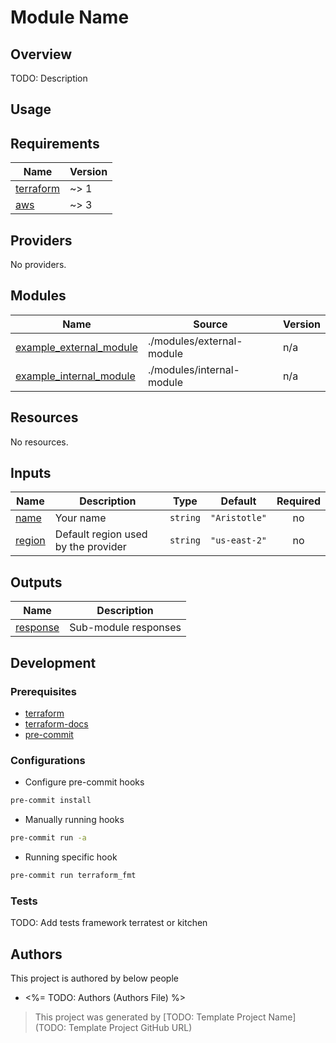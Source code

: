 # Module Name
## Overview

TODO: Description

## Usage

<!-- BEGINNING OF PRE-COMMIT-TERRAFORM DOCS HOOK -->
## Requirements

| Name | Version |
|------|---------|
| <a name="requirement_terraform"></a> [terraform](#requirement\_terraform) | ~> 1 |
| <a name="requirement_aws"></a> [aws](#requirement\_aws) | ~> 3 |

## Providers

No providers.

## Modules

| Name | Source | Version |
|------|--------|---------|
| <a name="module_example_external_module"></a> [example\_external\_module](#module\_example\_external\_module) | ./modules/external-module | n/a |
| <a name="module_example_internal_module"></a> [example\_internal\_module](#module\_example\_internal\_module) | ./modules/internal-module | n/a |

## Resources

No resources.

## Inputs

| Name | Description | Type | Default | Required |
|------|-------------|------|---------|:--------:|
| <a name="input_name"></a> [name](#input\_name) | Your name | `string` | `"Aristotle"` | no |
| <a name="input_region"></a> [region](#input\_region) | Default region used by the provider | `string` | `"us-east-2"` | no |

## Outputs

| Name | Description |
|------|-------------|
| <a name="output_response"></a> [response](#output\_response) | Sub-module responses |
<!-- END OF PRE-COMMIT-TERRAFORM DOCS HOOK -->

## Development

### Prerequisites

- [terraform](https://learn.hashicorp.com/terraform/getting-started/install#installing-terraform)
- [terraform-docs](https://github.com/segmentio/terraform-docs)
- [pre-commit](https://pre-commit.com/#install)

### Configurations

- Configure pre-commit hooks
```sh
pre-commit install
```
- Manually running hooks
```sh
pre-commit run -a
```
- Running specific hook
```sh
pre-commit run terraform_fmt
```

### Tests

TODO: Add tests framework terratest or kitchen
## Authors

This project is authored by below people

- <%= TODO: Authors (Authors File) %>

> This project was generated by [TODO: Template Project Name](TODO: Template Project GitHub URL)

